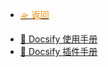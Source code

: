 <!-- _sidebar.md -->

- [<font color="Darkorange">🛸 返回</font>](blog/README.md)

* [🌾 Docsify 使用手册](blog/project/Docsify/DocsifyNotes.md)
* [🌾 Docsify 插件手册](blog/project/Docsify/DocsifyPlugin.md)
